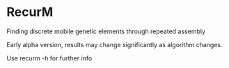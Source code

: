 # RecurM
Finding discrete mobile genetic elements through repeated assembly

Early alpha version, results may change significantly as algorithm changes. 

Use recurm -h for further info 

